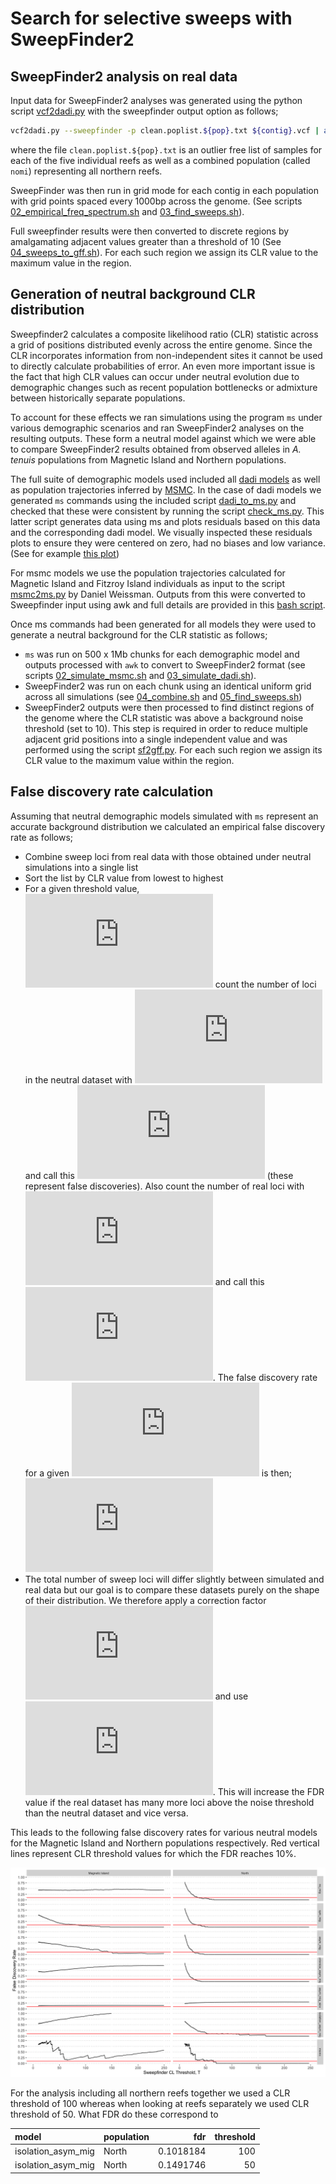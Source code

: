 Search for selective sweeps with SweepFinder2
================

## SweepFinder2 analysis on real data

Input data for SweepFinder2 analyses was generated using the python
script [vcf2dadi.py](bin/vcf2dadi.py) with the sweepfinder output option
as
follows;

``` bash
vcf2dadi.py --sweepfinder -p clean.poplist.${pop}.txt ${contig}.vcf | awk '$2>0' > ${pop}/${contig}.af
```

where the file `clean.poplist.${pop}.txt` is an outlier free list of
samples for each of the five individual reefs as well as a combined
population (called `nomi`) representing all northern reefs.

SweepFinder was then run in grid mode for each contig in each population
with grid points spaced every 1000bp across the genome. (See scripts
[02\_empirical\_freq\_spectrum.sh](hpc/SF2/02_empirical_freq_spectrum.sh)
and [03\_find\_sweeps.sh](hpc/SF2/03_find_sweeps.sh)).

Full sweepfinder results were then converted to discrete regions by
amalgamating adjacent values greater than a threshold of 10 (See
[04\_sweeps\_to\_gff.sh](hpc/SF2/04_sweeps_to_gff.sh)). For each such
region we assign its CLR value to the maximum value in the region.

## Generation of neutral background CLR distribution

Sweepfinder2 calculates a composite likelihood ratio (CLR) statistic
across a grid of positions distributed evenly across the entire genome.
Since the CLR incorporates information from non-independent sites it
cannot be used to directly calculate probabilities of error. An even
more important issue is the fact that high CLR values can occur under
neutral evolution due to demographic changes such as recent population
bottlenecks or admixture between historically separate populations.

To account for these effects we ran simulations using the program `ms`
under various demographic scenarios and ran SweepFinder2 analyses on the
resulting outputs. These form a neutral model against which we were able
to compare SweepFinder2 results obtained from observed alleles in *A.
tenuis* populations from Magnetic Island and Northern populations.

The full suite of demographic models used included all [dadi
models](04_dadi.md) as well as population trajectories inferred by
[MSMC](03_msmc.md). In the case of dadi models we generated `ms`
commands using the included script
[dadi\_to\_ms.py](hpc/ddadi/dadi_to_ms.py) and checked that these were
consistent by running the script [check\_ms.py](hpc/dadi/check_ms.py).
This latter script generates data using ms and plots residuals based on
this data and the corresponding dadi model. We visually inspected these
residuals plots to ensure they were centered on zero, had no biases and
low variance. (See for example [this
plot](hpc/dadi/mscore_residuals/isolation_asym_mig.png))

For msmc models we use the population trajectories calculated for
Magnetic Island and Fitzroy Island individuals as input to the script
[msmc2ms.py](hpc/ms/msmc2ms.py) by Daniel Weissman. Outputs from this
were converted to Sweepfinder input using awk and full details are
provided in this [bash script](hpc/ms/02_simulate_msmc.sh).

Once ms commands had been generated for all models they were used to
generate a neutral background for the CLR statistic as follows;

  - `ms` was run on 500 x 1Mb chunks for each demographic model and
    outputs processed with `awk` to convert to SweepFinder2 format (see
    scripts [02\_simulate\_msmc.sh](hpc/ms/02_simulate_msmc.sh) and
    [03\_simulate\_dadi.sh](hpc/ms/03_simulate_dadi.sh)).
  - SweepFinder2 was run on each chunk using an identical uniform grid
    across all simulations (see [04\_combine.sh](hpc/ms/04_combine.sh)
    and [05\_find\_sweeps.sh](hpc/ms/05_find_sweeps.sh))
  - SweepFinder2 outputs were then processed to find distinct regions of
    the genome where the CLR statistic was above a background noise
    threshold (set to 10). This step is required in order to reduce
    multiple adjacent grid positions into a single independent value and
    was performed using the script [sf2gff.py](bin/sf2gff.py). For each
    such region we assign its CLR value to the maximum value within the
    region.

## False discovery rate calculation

Assuming that neutral demographic models simulated with `ms` represent
an accurate background distribution we calculated an empirical false
discovery rate as follows;

  - Combine sweep loci from real data with those obtained under neutral
    simulations into a single list
  - Sort the list by CLR value from lowest to highest
  - For a given threshold value,
    ![T](https://latex.codecogs.com/png.latex?T "T") count the number of
    loci in the neutral dataset with
    ![CLR\>T](https://latex.codecogs.com/png.latex?CLR%3ET "CLR\>T") and
    call this ![F](https://latex.codecogs.com/png.latex?F "F") (these
    represent false discoveries). Also count the number of real loci
    with ![CLR\>T](https://latex.codecogs.com/png.latex?CLR%3ET
    "CLR\>T") and call this ![R](https://latex.codecogs.com/png.latex?R
    "R"). The false discovery rate for a given
    ![T](https://latex.codecogs.com/png.latex?T "T") is then;   
    ![FDR\_{T} =
    \\frac{F}{F+R}](https://latex.codecogs.com/png.latex?FDR_%7BT%7D%20%3D%20%5Cfrac%7BF%7D%7BF%2BR%7D
    "FDR_{T} = \\frac{F}{F+R}")  
  - The total number of sweep loci will differ slightly between
    simulated and real data but our goal is to compare these datasets
    purely on the shape of their distribution. We therefore apply a
    correction factor ![s =
    \\frac{N\_{real}}{N\_{neutral}}](https://latex.codecogs.com/png.latex?s%20%3D%20%5Cfrac%7BN_%7Breal%7D%7D%7BN_%7Bneutral%7D%7D
    "s = \\frac{N_{real}}{N_{neutral}}") and use ![FDR\_{T corrected}=s
    FDR\_{T}](https://latex.codecogs.com/png.latex?FDR_%7BT%20corrected%7D%3Ds%20FDR_%7BT%7D
    "FDR_{T corrected}=s FDR_{T}"). This will increase the FDR value if
    the real dataset has many more loci above the noise threshold than
    the neutral dataset and vice versa.

This leads to the following false discovery rates for various neutral
models for the Magnetic Island and Northern populations respectively.
Red vertical lines represent CLR threshold values for which the FDR
reaches 10%.

![](05_sf2_thresholds_files/figure-gfm/unnamed-chunk-3-1.png)<!-- -->

For the analysis including all northern reefs together we used a CLR
threshold of 100 whereas when looking at reefs separately we used CLR
threshold of 50. What FDR do these correspond to

| model                | population |       fdr | threshold |
| :------------------- | :--------- | --------: | --------: |
| isolation\_asym\_mig | North      | 0.1018184 |       100 |
| isolation\_asym\_mig | North      | 0.1491746 |        50 |
